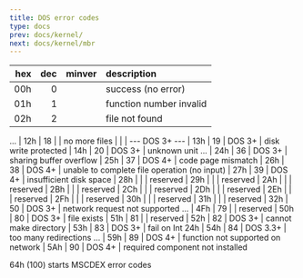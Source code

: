 ```yaml
---
title: DOS error codes
type: docs
prev: docs/kernel/
next: docs/kernel/mbr
---
```

| hex | dec | minver   | description
|----:|----:|:---------|:-----------
| 00h |   0 |          | success (no error)
| 01h |   1 |          | function number invalid
| 02h |   2 |          | file not found
...
| 12h |  18 |          | no more files
|     |     | --- DOS 3+ ---
| 13h |  19 | DOS 3+   | disk write protected
| 14h |  20 | DOS 3+   | unknown unit
...
| 24h |  36 | DOS 3+   | sharing buffer overflow
| 25h |  37 | DOS 4+   | code page mismatch
| 26h |  38 | DOS 4+   | unable to complete file operation (no input)
| 27h |  39 | DOS 4+   | insufficient disk space
| 28h |     |          | reserved
| 29h |     |          | reserved
| 2Ah |     |          | reserved
| 2Bh |     |          | reserved
| 2Ch |     |          | reserved
| 2Dh |     |          | reserved
| 2Eh |     |          | reserved
| 2Fh |     |          | reserved
| 30h |     |          | reserved
| 31h |     |          | reserved
| 32h |  50 | DOS 3+   | network request not supported
...
| 4Fh |  79 |          | reserved
| 50h |  80 | DOS 3+   | file exists
| 51h |  81 |          | reserved
| 52h |  82 | DOS 3+   | cannot make directory
| 53h |  83 | DOS 3+   | fail on Int 24h
| 54h |  84 | DOS 3.3+ | too many redirections
...
| 59h |  89 | DOS 4+   | function not supported on network
| 5Ah |  90 | DOS 4+   | required component not installed

64h (100) starts MSCDEX error codes
